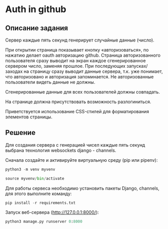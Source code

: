 # **Auth in github**

## **Описание задания**

Сервер каждые пять секунд генерирует случайные данные (число).

При открытии страница показывает кнопку «авторизоваться», по нажатию делает oauth авторизацию github. Страница авторизованного пользователя сразу выводит на экран каждое сгенерированное сервером число, заменяя прошлое. При последующих запусках/заходах на страницу сразу выводит данные сервера, т.к. уже понимает, что авторизовано и авторизация запоминается. Не авторизованные пользователи видеть данные не должны.

Сгенерированные данные для всех пользователей должны совпадать.

На странице должна присутствовать возможность разлогиниться.

Приветствуется использование CSS-стилей для форматирования элементов страницы.

## **Решение**

Для создания сервера с генерацией чисел каждые пять секунд выбрана технология websockets django - channels.

Сначала создайте и активируйте виртуальную среду (pip или pipenv):
```python
python3 -m venv myvenv
```
```python
source myvenv/bin/activate
```

Для работы сервеса необходимо установить пакеты Django, channels, для этого выполните команду:
```python
pip install -r requirements.txt
```
Запуск веб-сервера (http://127.0.0.1:8000/): 
```python
python3 manage.py runserver 0:8000 